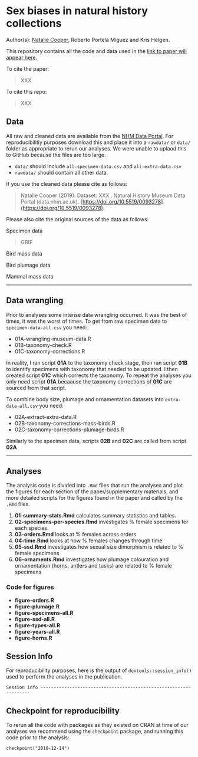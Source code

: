 # Sex biases in natural history collections

Author(s): [Natalie Cooper](mailto:natalie.cooper.@nhm.ac.uk), Roberto Portela Miguez and Kris Helgen.

This repository contains all the code and data used in the [link to paper will appear here](). 

To cite the paper: 
> XXX

To cite this repo: 
> XXX

## Data
All raw and cleaned data are available from the [NHM Data Portal](https://doi.org/10.5519/0093278).
For reproducibilitiy purposes download this and place it into a `rawdata/` or `data/` folder as appropriate to rerun our analyses. We were unable to uplaod this to GitHub because the files are too large.

* `data/` should include `all-specimen-data.csv` and `all-extra-data.csv`
* `rawdata/` should contain all other data.

If you use the cleaned data please cite as follows: 
> Natalie Cooper (2019). Dataset: XXX . Natural History Museum Data Portal (data.nhm.ac.uk). [https://doi.org/10.5519/0093278](https://doi.org/10.5519/0093278).

Please also cite the original sources of the data as follows:

Specimen data
> GBIF

Bird mass data
>

Bird plumage data
>

Mammal mass data
>

-------
## Data wrangling
Prior to analyses some intense data wrangling occurred. It was the best of times, it was the worst of times. 
To get from raw specimen data to `specimen-data-all.csv` you need:

* 01A-wrangling-museum-data.R
* 01B-taxonomy-check.R
* 01C-taxonomy-corrections.R

In reality, I ran script **01A** to the taxonomy check stage, then ran script **01B** to identify specimens with taxonomy that needed to be updated.
I then created script **01C** which corrects the taxonomy. To repeat the analyses you only need script **01A** becaause the taxonomy corrections of **01C** are sourced from that script.

To combine body size, plumage and ornamentation datasets into `extra-data-all.csv` you need:

* 02A-extract-extra-data.R
* 02B-taxonomy-corrections-mass-birds.R
* 02C-taxonomy-corrections-plumage-birds.R

Similarly to the specimen data, scripts **02B** and **02C** are called from script **02A**

-------
## Analyses
The analysis code is divided into `.Rmd` files that run the analyses and plot the figures for each section of the paper/supplementary materials, and more detailed scripts for the figures found in the paper and called by the `.Rmd` files.

1. **01-summary-stats.Rmd** calculates summary statistics and tables.
1. **02-specimens-per-species.Rmd** investigates % female specimens for each species.
1. **03-orders.Rmd** looks at % females across orders
1. **04-time.Rmd** looks at how % females changes through time
1. **05-ssd.Rmd** investigates how sexual size dimorphism is related to % female specimens
1. **06-ornaments.Rmd**	investigates how plumage colouration and ornamentation (horns, antlers and tusks) are related to % female specimens

### Code for figures
* **figure-orders.R**
* **figure-plumage.R**
* **figure-specimens-all.R**
* **figure-ssd-all.R**
* **figure-types-all.R**
* **figure-years-all.R**
* **figure-horns.R**


## Session Info
For reproducibility purposes, here is the output of `devtools::session_info()` used to perform the analyses in the publication.

    Session info ------------------------------------------------------------------

## Checkpoint for reproducibility
To rerun all the code with packages as they existed on CRAN at time of our analyses we recommend using the `checkpoint` package, and running this code prior to the analysis:

```{r}
checkpoint("2018-12-14")
```
